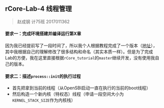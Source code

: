 ## rCore-Lab-4 线程管理

> 赵成钢 计75班 2017011362

#### 要求一：完成环境搭建并编译运行第X章
因为我已经提前写了一段时间了，所以我个人根据教程完成了一个版本（[地址](https://github.com/LyricZhao/rCore-OS)），其中我根据自己的理解修改了很多结构和命名（其实本质一样）。但是为了完成Lab的方便，我在这里直接根据`rCore_tutorial`的`master`继续开发，没有使用我自己的版本。

#### 要求二：描述`process::init`的执行过程

- 首先把拿到当前的线程（从OpenSBI启动一直在执行的当前的boot线程）
- 然后构造一个新内核（特权态）线程（申请一段空间大小为`KERNEL_STACK_SIZE`作为内核栈）

